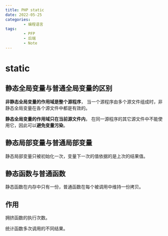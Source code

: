 ```yaml
---
title: PHP static
date: 2022-05-25
categories:
        - 编程语言
tags:
        - PFP
        - 后端
        - Note
---
```


# static

## 静态全局变量与普通全局变量的区别

**非静态全局变量的作用域是整个源程序**， 当一个源程序由多个源文件组成时，非静态全局变量在各个源文件中都是有效的。

**静态全局变量的作用域只在当前源文件内**， 在同一源程序的其它源文件中不能使用它，因此可以**避免变量污染**。

## 静态局部变量与普通局部变量

静态局部变量只被初始化一次，变量下一次的值依据的是上次的结果值。

## 静态函数与普通函数

静态函数在内存中只有一份，普通函数在每个被调用中维持一份拷贝。

## 作用

拥挤函数的执行次数。

统计函数多次调用的不同结果。
